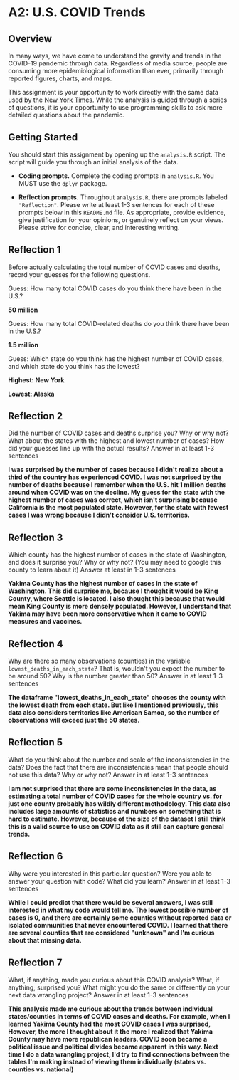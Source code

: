 # A2: U.S. COVID Trends

## Overview
In many ways, we have come to understand the gravity and trends in the COVID-19 pandemic through data. Regardless of media source, people are consuming more epidemiological information than ever, primarily through reported figures, charts, and maps.

This assignment is your opportunity to work directly with the same data used by the [New York Times](https://github.com/nytimes/covid-19-data/). While the analysis is guided through a series of questions, it is your opportunity to use programming skills to ask more detailed questions about the pandemic.

## Getting Started
You should start this assignment by opening up the `analysis.R` script. The script will guide you through an initial analysis of the data.

* **Coding prompts.** Complete the coding prompts in `analysis.R`. You MUST use the `dplyr` package.

* **Reflection prompts.** Throughout `analysis.R`, there are prompts labeled `"Reflection"`. Please write at least 1-3 sentences for each of these prompts below in this `README.md` file. As appropriate, provide evidence, give justification for your opinions, or genuinely reflect on your views. Please strive for concise, clear, and interesting writing.

## Reflection 1
Before actually calculating the total number of COVID cases and deaths, record your guesses for the following questions.

Guess: How many total COVID cases do you think there have been in the U.S.?

**50 million**

Guess: How many total COVID-related deaths do you think there have been in the U.S.?

**1.5 million**

Guess: Which state do you think has the highest number of COVID cases, and which state do you think has the lowest?

**Highest: New York**

**Lowest: Alaska**

## Reflection 2
Did the number of COVID cases and deaths surprise you? Why or why not? What about the states with the highest and lowest number of cases? How did your guesses line up with the actual results? Answer in at least 1-3 sentences

**I was surprised by the number of cases because I didn't realize about a third of the country has experienced COVID. I was not surprised by the number of deaths because I remember when the U.S. hit 1 million deaths around when COVID was on the decline. My guess for the state with the highest number of cases was correct, which isn't surprising because California is the most populated state. However, for the state with fewest cases I was wrong because I didn't consider U.S. territories.**

## Reflection 3
Which county has the highest number of cases in the state of Washington, and does it surprise you? Why or why not? (You may need to google this county to learn about it) Answer at least in 1-3 sentences

**Yakima County has the highest number of cases in the state of Washington. This did surprise me, because I thought it would be King County, where Seattle is located. I also thought this because that would mean King County is more densely populated. However, I understand that Yakima may have been more conservative when it came to COVID measures and vaccines.**

## Reflection 4
Why are there so many observations (counties) in the variable `lowest_deaths_in_each_state`? That is, wouldn't you expect the number to be around 50? Why is the number greater than 50? Answer in at least 1-3 sentences

**The dataframe "lowest_deaths_in_each_state" chooses the county with the lowest death from each state. But like I mentioned previously, this data also considers territories like American Samoa, so the number of observations will exceed just the 50 states.**

## Reflection 5
What do you think about the number and scale of the inconsistencies in the data? Does the fact that there are inconsistencies mean that people should not use this data? Why or why not? Answer in at least 1-3 sentences

**I am not surprised that there are some inconsistencies in the data, as estimating a total number of COVID cases for the whole country vs. for just one county probably has wildly different methodology. This data also includes large amounts of statistics and numbers on something that is hard to estimate. However, because of the size of the dataset I still think this is a valid source to use on COVID data as it still can capture general trends.**


## Reflection 6
Why were you interested in this particular question? Were you able to answer your question with code? What did you learn? Answer in at least 1-3 sentences

**While I could predict that there would be several answers, I was still interested in what my code would tell me. The lowest possible number of cases is 0, and there are certainly some counties without reported data or isolated communities that never encountered COVID. I learned that there are several counties that are considered "unknown" and I'm curious about that missing data.**

## Reflection 7
What, if anything, made you curious about this COVID analysis? What, if anything, surprised you? What might you do the same or differently on your next data wrangling project? Answer in at least 1-3 sentences

**This analysis made me curious about the trends between individual states/counties in terms of COVID cases and deaths. For example, when I learned Yakima County had the most COVID cases I was surprised, However, the more I thought about it the more I realized that Yakima County may have more republican leaders. COVID soon became a political issue and political divides became apparent in this way. Next time I do a data wrangling project, I'd try to find connections between the tables I'm making instead of viewing them individually (states vs. counties vs. national)**
